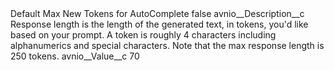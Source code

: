 <?xml version="1.0" encoding="UTF-8"?>
<CustomMetadata xmlns="http://soap.sforce.com/2006/04/metadata" xmlns:xsi="http://www.w3.org/2001/XMLSchema-instance" xmlns:xsd="http://www.w3.org/2001/XMLSchema">
    <label>Default Max New Tokens for AutoComplete</label>
    <protected>false</protected>
    <values>
        <field>avnio__Description__c</field>
        <value xsi:type="xsd:string">Response length is the length of the generated text, in tokens, you&apos;d like based on your prompt.
A token is roughly 4 characters including alphanumerics and special characters.
Note that the max response length is 250 tokens.</value>
    </values>
    <values>
        <field>avnio__Value__c</field>
        <value xsi:type="xsd:string">70</value>
    </values>
</CustomMetadata>
